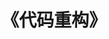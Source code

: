 ---
title: "《代码重构》"
menu:
  main:
      identifier: "code-refactor"
      name: "<代码重构>"
      weight: 110
      params:
          icon: code-d
---